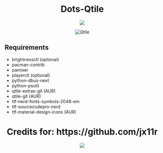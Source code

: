 <div align="center">
  <h1>Dots-Qtile</h1>

  <a href="https://github.com/qtile/qtile">
    <img src="https://img.shields.io/badge/qtile-git-informational.svg?style=for-the-badge&logo=python&color=b4befe&logoColor=cdd6f4&labelColor=1e1e2e" />
  </a>
  <a href="#Qtile">
  </a>
</div>
<div align="center">
  
![Qtile](https://user-images.githubusercontent.com/95487675/221333885-5cb70d0d-36f1-47ed-b77f-d4ba7349d4f5.png)
</div>



## Requirements
- brightnessctl (optional)
- pacman-contrib
- pamixer
- playerctl (optional)
- python-dbus-next
- python-psutil
- qtile-extras-git (AUR)
- qtile-git (AUR)
- ttf-nerd-fonts-symbols-2048-em
- ttf-sourcecodepro-nerd
- ttf-material-design-icons (AUR)

<div align="center">
  <h1>Credits for: https://github.com/jx11r</h1>

<p align="center">
  <a href="https://github.com/vorosdev/dotfiles-qtile/blob/master/LICENSE">
    <img src="https://img.shields.io/static/v1.svg?style=for-the-badge&label=License&message=GPL-3.0&colorA=1e1e2e&colorB=b4befe"/>
  </a>
</p>

